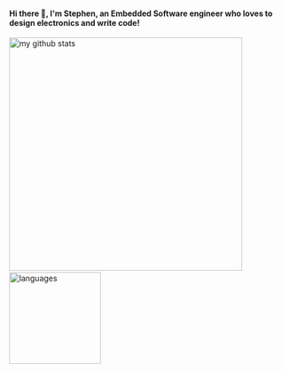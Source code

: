 #### Hi there 👋, I'm Stephen, an Embedded Software engineer who loves to design electronics and write code!
<img src="https://github-readme-stats.vercel.app/api?username=stephendpmurphy&show_icons=true&theme=radical" alt="my github stats" width="420"/>&nbsp;<img src="https://github-readme-stats.vercel.app/api/top-langs/?username=stephendpmurphy&layout=compact&theme=radical" alt="languages" height="165">
